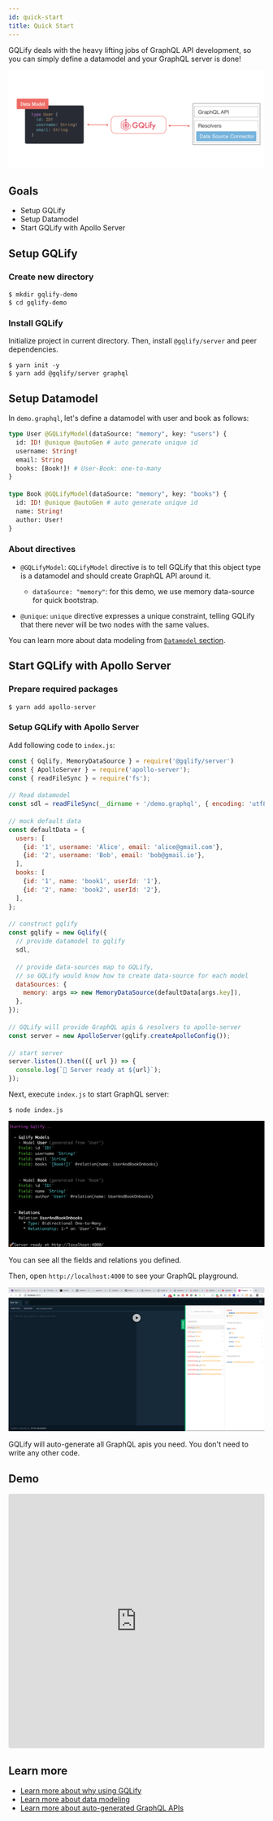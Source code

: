 ```yaml
---
id: quick-start
title: Quick Start
---
```


GQLify deals with the heavy lifting jobs of GraphQL API development, so you can simply define a datamodel and your GraphQL server is done!

![simple-flow](assets/architecture/simple-flow.png)

## Goals

* Setup GQLify
* Setup Datamodel
* Start GQLify with Apollo Server

## Setup GQLify

### Create new directory

```shell
$ mkdir gqlify-demo
$ cd gqlify-demo
```

### Install GQLify

Initialize project in current directory. Then, install `@gqlify/server` and peer dependencies.

```shell
$ yarn init -y
$ yarn add @gqlify/server graphql
```

## Setup Datamodel

In `demo.graphql`, let's define a datamodel with user and book as follows:

```graphql
type User @GQLifyModel(dataSource: "memory", key: "users") {
  id: ID! @unique @autoGen # auto generate unique id
  username: String!
  email: String
  books: [Book!]! # User-Book: one-to-many
}

type Book @GQLifyModel(dataSource: "memory", key: "books") {
  id: ID! @unique @autoGen # auto generate unique id
  name: String!
  author: User!
}
```

### About directives
* `@GQLifyModel`: `GQLifyModel` directive is to tell GQLify that this object type is a datamodel and should create GraphQL API around it.
  * `dataSource: "memory"`: for this demo, we use memory data-source for quick bootstrap.

* `@unique`: `unique` directive expresses a unique constraint, telling GQLify that there never will be two nodes with the same values.

You can learn more about data modeling from [`Datamodel` section](/docs/data-model-overview).

## Start GQLify with Apollo Server

### Prepare required packages

```shell
$ yarn add apollo-server
```

### Setup GQLify with Apollo Server

Add following code to `index.js`:

```js
const { Gqlify, MemoryDataSource } = require('@gqlify/server')
const { ApolloServer } = require('apollo-server');
const { readFileSync } = require('fs');

// Read datamodel
const sdl = readFileSync(__dirname + '/demo.graphql', { encoding: 'utf8' });

// mock default data
const defaultData = {
  users: [
    {id: '1', username: 'Alice', email: 'alice@gmail.com'},
    {id: '2', username: 'Bob', email: 'bob@gmail.io'},
  ],
  books: [
    {id: '1', name: 'book1', userId: '1'},
    {id: '2', name: 'book2', userId: '2'},
  ],
};

// construct gqlify
const gqlify = new Gqlify({
  // provide datamodel to gqlify
  sdl,

  // provide data-sources map to GQLify,
  // so GQLify would know how to create data-source for each model
  dataSources: {
    memory: args => new MemoryDataSource(defaultData[args.key]),
  },
});

// GQLify will provide GraphQL apis & resolvers to apollo-server
const server = new ApolloServer(gqlify.createApolloConfig());

// start server
server.listen().then(({ url }) => {
  console.log(`🚀 Server ready at ${url}`);
});
```

Next, execute `index.js` to start GraphQL server:

```shell
$ node index.js
```

![start](assets/screenshot/start.png)

You can see all the fields and relations you defined.

Then, open `http://localhost:4000` to see your GraphQL playground.

![playground](assets/screenshot/playground.png)


GQLify will auto-generate all GraphQL apis you need. You don't need to write any other code.

## Demo
<iframe src="https://codesandbox.io/embed/p7wqo43zpx?module=%2Fdatamodel.graphql" style="width:100%; height:500px; border:0; border-radius: 4px; overflow:hidden;" sandbox="allow-modals allow-forms allow-popups allow-scripts allow-same-origin"></iframe>

## Learn more
* [Learn more about why using GQLify](/docs/why-gqlify)
* [Learn more about data modeling]((/docs/data-model-overview))
* [Learn more about auto-generated GraphQL APIs](/docs/graphql-api)
